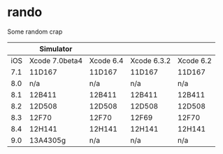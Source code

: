 # rando
Some random crap


|     | Simulator      ||||
|-----|------------------------------------------|-----------|-------------|-------------|
| iOS | Xcode 7.0beta4 | Xcode 6.4 | Xcode 6.3.2 | Xcode 6.2 | Xcode 6.1.1 | Xcode 6.0.1 |
| 7.1 | 11D167         | 11D167    | 11D167      | 11D167    | 11D167      | 11D167      |
| 8.0 | n/a            | n/a       | n/a         | n/a       | n/a         | 12A365      |
| 8.1 | 12B411         | 12B411    | 12B411      | 12B411    | 12B411      | 12B411      |
| 8.2 | 12D508         | 12D508    | 12D508      | 12D508    | n/a         | n/a         |
| 8.3 | 12F70          | 12F70     | 12F69       | 12F70     | n/a         | n/a         |
| 8.4 | 12H141         | 12H141    | 12H141      | 12H141    | n/a         | n/a         |
| 9.0 | 13A4305g       | n/a       | n/a         | n/a       | n/a         | n/a         |
